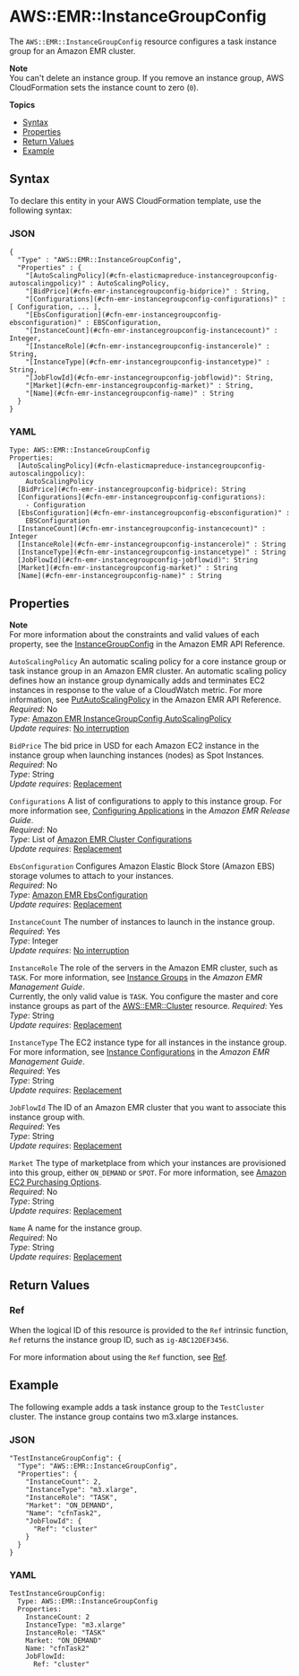 # AWS::EMR::InstanceGroupConfig<a name="aws-resource-emr-instancegroupconfig"></a>

The `AWS::EMR::InstanceGroupConfig` resource configures a task instance group for an Amazon EMR cluster\.

**Note**  
You can't delete an instance group\. If you remove an instance group, AWS CloudFormation sets the instance count to zero \(`0`\)\.

**Topics**
+ [Syntax](#aws-resource-emr-instancegroupconfig-syntax)
+ [Properties](#w4ab1c21c10d688c11)
+ [Return Values](#w4ab1c21c10d688c13)
+ [Example](#w4ab1c21c10d688c15)

## Syntax<a name="aws-resource-emr-instancegroupconfig-syntax"></a>

To declare this entity in your AWS CloudFormation template, use the following syntax:

### JSON<a name="aws-resource-emr-instancegroupconfig-syntax.json"></a>

```
{
  "Type" : "AWS::EMR::InstanceGroupConfig",
  "Properties" : {
    "[AutoScalingPolicy](#cfn-elasticmapreduce-instancegroupconfig-autoscalingpolicy)" : AutoScalingPolicy,
    "[BidPrice](#cfn-emr-instancegroupconfig-bidprice)" : String,
    "[Configurations](#cfn-emr-instancegroupconfig-configurations)" : [ Configuration, ... ],
    "[EbsConfiguration](#cfn-emr-instancegroupconfig-ebsconfiguration)" : EBSConfiguration,
    "[InstanceCount](#cfn-emr-instancegroupconfig-instancecount)" : Integer,
    "[InstanceRole](#cfn-emr-instancegroupconfig-instancerole)" : String,
    "[InstanceType](#cfn-emr-instancegroupconfig-instancetype)" : String,
    "[JobFlowId](#cfn-emr-instancegroupconfig-jobflowid)": String,
    "[Market](#cfn-emr-instancegroupconfig-market)" : String,
    "[Name](#cfn-emr-instancegroupconfig-name)" : String
  }
}
```

### YAML<a name="aws-resource-emr-instancegroupconfig-syntax.yaml"></a>

```
Type: AWS::EMR::InstanceGroupConfig
Properties: 
  [AutoScalingPolicy](#cfn-elasticmapreduce-instancegroupconfig-autoscalingpolicy):
    AutoScalingPolicy
  [BidPrice](#cfn-emr-instancegroupconfig-bidprice): String
  [Configurations](#cfn-emr-instancegroupconfig-configurations):
    - Configuration
  [EbsConfiguration](#cfn-emr-instancegroupconfig-ebsconfiguration)" :
    EBSConfiguration
  [InstanceCount](#cfn-emr-instancegroupconfig-instancecount)" : Integer
  [InstanceRole](#cfn-emr-instancegroupconfig-instancerole)" : String
  [InstanceType](#cfn-emr-instancegroupconfig-instancetype)" : String
  [JobFlowId](#cfn-emr-instancegroupconfig-jobflowid)": String
  [Market](#cfn-emr-instancegroupconfig-market)" : String
  [Name](#cfn-emr-instancegroupconfig-name)" : String
```

## Properties<a name="w4ab1c21c10d688c11"></a>

**Note**  
For more information about the constraints and valid values of each property, see the [InstanceGroupConfig](https://docs.aws.amazon.com//ElasticMapReduce/latest/API/API_InstanceGroupConfig.html) in the Amazon EMR API Reference\.

`AutoScalingPolicy`  <a name="cfn-elasticmapreduce-instancegroupconfig-autoscalingpolicy"></a>
An automatic scaling policy for a core instance group or task instance group in an Amazon EMR cluster\. An automatic scaling policy defines how an instance group dynamically adds and terminates EC2 instances in response to the value of a CloudWatch metric\. For more information, see [PutAutoScalingPolicy](https://docs.aws.amazon.com//ElasticMapReduce/latest/API/API_PutAutoScalingPolicy.html) in the Amazon EMR API Reference\.   
*Required*: No  
*Type*: [Amazon EMR InstanceGroupConfig AutoScalingPolicy](aws-properties-elasticmapreduce-instancegroupconfig-autoscalingpolicy.md)  
*Update requires*: [No interruption](using-cfn-updating-stacks-update-behaviors.md#update-no-interrupt)

`BidPrice`  <a name="cfn-emr-instancegroupconfig-bidprice"></a>
The bid price in USD for each Amazon EC2 instance in the instance group when launching instances \(nodes\) as Spot Instances\.  
*Required*: No  
*Type*: String  
*Update requires*: [Replacement](using-cfn-updating-stacks-update-behaviors.md#update-replacement)

`Configurations`  <a name="cfn-emr-instancegroupconfig-configurations"></a>
A list of configurations to apply to this instance group\. For more information see, [Configuring Applications](https://docs.aws.amazon.com//ElasticMapReduce/latest/ReleaseGuide/emr-configure-apps.html) in the *Amazon EMR Release Guide*\.  
*Required*: No  
*Type*: List of [Amazon EMR Cluster Configurations](aws-properties-emr-cluster-configuration.md)  
*Update requires*: [Replacement](using-cfn-updating-stacks-update-behaviors.md#update-replacement)

`EbsConfiguration`  <a name="cfn-emr-instancegroupconfig-ebsconfiguration"></a>
Configures Amazon Elastic Block Store \(Amazon EBS\) storage volumes to attach to your instances\.  
*Required*: No  
*Type*: [Amazon EMR EbsConfiguration](aws-properties-emr-ebsconfiguration.md)  
*Update requires*: [Replacement](using-cfn-updating-stacks-update-behaviors.md#update-replacement)

`InstanceCount`  <a name="cfn-emr-instancegroupconfig-instancecount"></a>
The number of instances to launch in the instance group\.  
*Required*: Yes  
*Type*: Integer  
*Update requires*: [No interruption](using-cfn-updating-stacks-update-behaviors.md#update-no-interrupt)

`InstanceRole`  <a name="cfn-emr-instancegroupconfig-instancerole"></a>
The role of the servers in the Amazon EMR cluster, such as `TASK`\. For more information, see [Instance Groups](https://docs.aws.amazon.com//ElasticMapReduce/latest/ManagementGuide/InstanceGroups.html) in the *Amazon EMR Management Guide*\.  
Currently, the only valid value is `TASK`\. You configure the master and core instance groups as part of the [AWS::EMR::Cluster](aws-resource-emr-cluster.md) resource\.
*Required*: Yes  
*Type*: String  
*Update requires*: [Replacement](using-cfn-updating-stacks-update-behaviors.md#update-replacement)

`InstanceType`  <a name="cfn-emr-instancegroupconfig-instancetype"></a>
The EC2 instance type for all instances in the instance group\. For more information, see [Instance Configurations](https://docs.aws.amazon.com//ElasticMapReduce/latest/ManagementGuide/emr-plan-ec2-instances.html) in the *Amazon EMR Management Guide*\.  
*Required*: Yes  
*Type*: String  
*Update requires*: [Replacement](using-cfn-updating-stacks-update-behaviors.md#update-replacement)

`JobFlowId`  <a name="cfn-emr-instancegroupconfig-jobflowid"></a>
The ID of an Amazon EMR cluster that you want to associate this instance group with\.  
*Required*: Yes  
*Type*: String  
*Update requires*: [Replacement](using-cfn-updating-stacks-update-behaviors.md#update-replacement)

`Market`  <a name="cfn-emr-instancegroupconfig-market"></a>
The type of marketplace from which your instances are provisioned into this group, either `ON_DEMAND` or `SPOT`\. For more information, see [Amazon EC2 Purchasing Options](https://aws.amazon.com/ec2/purchasing-options/)\.  
*Required*: No  
*Type*: String  
*Update requires*: [Replacement](using-cfn-updating-stacks-update-behaviors.md#update-replacement)

`Name`  <a name="cfn-emr-instancegroupconfig-name"></a>
A name for the instance group\.  
*Required*: No  
*Type*: String  
*Update requires*: [Replacement](using-cfn-updating-stacks-update-behaviors.md#update-replacement)

## Return Values<a name="w4ab1c21c10d688c13"></a>

### Ref<a name="w4ab1c21c10d688c13b2"></a>

When the logical ID of this resource is provided to the `Ref` intrinsic function, `Ref` returns the instance group ID, such as `ig-ABC12DEF3456`\.

For more information about using the `Ref` function, see [Ref](intrinsic-function-reference-ref.md)\.

## Example<a name="w4ab1c21c10d688c15"></a>

The following example adds a task instance group to the `TestCluster` cluster\. The instance group contains two m3\.xlarge instances\.

### JSON<a name="aws-resource-emr-instancegroupconfig-example.json"></a>

```
"TestInstanceGroupConfig": {
  "Type": "AWS::EMR::InstanceGroupConfig",
  "Properties": {
    "InstanceCount": 2,
    "InstanceType": "m3.xlarge",
    "InstanceRole": "TASK",
    "Market": "ON_DEMAND",
    "Name": "cfnTask2",
    "JobFlowId": {
      "Ref": "cluster"
    }
  }
}
```

### YAML<a name="aws-resource-emr-instancegroupconfig-example.yaml"></a>

```
TestInstanceGroupConfig: 
  Type: AWS::EMR::InstanceGroupConfig
  Properties: 
    InstanceCount: 2
    InstanceType: "m3.xlarge"
    InstanceRole: "TASK"
    Market: "ON_DEMAND"
    Name: "cfnTask2"
    JobFlowId: 
      Ref: "cluster"
```